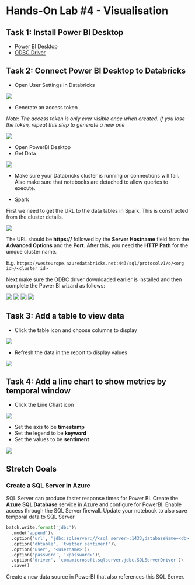 # Hands-On Lab #4 - Visualisation

## Task 1: Install Power BI Desktop

* [Power BI Desktop](https://aka.ms/pbidesktopstore)
* [ODBC Driver](http://info.databricks.com/K00ynYM00hUp0goqD06C0S0)

## Task 2: Connect Power BI Desktop to Databricks

* Open User Settings in Databricks

![](databricks_user_settings.png)

* Generate an access token

*Note: The access token is only ever visible once when created. If you lose the token, repeat this step to generate a new one*

![](databricks_access_token.png)

* Open PowerBI Desktop
* Get Data

![](power_bi_get_data.png)

* Make sure your Databricks cluster is running or connections will fail. Also make sure that notebooks are detached to allow queries to execute.

* Spark

First we need to get the URL to the data tables in Spark. This is constructed from the cluster details.

![](databricks_cluster_settings.png)

The URL should be **https://** followed by the **Server Hostname** field from the **Advanced Options** and the **Port**. After this, you need the **HTTP Path** for the unique cluster name.

E.g. `https://westeurope.azuredatabricks.net:443/sql/protocolv1/o/<org id>/<cluster id>`

Next make sure the ODBC driver downloaded earlier is installed and then complete the Power BI wizard as follows:

![](power_bi_get_data_spark.png)
![](power_bi_spark_connection.png)
![](power_bi_spark_authentication.png)
![](power_bi_data_navigator.png)

## Task 3: Add a table to view data

 * Click the table icon and choose columns to display

![](power_bi_design_table.png)

 * Refresh the data in the report to display values

![](power_bi_table.png)

## Task 4: Add a line chart to show metrics by temporal window

 * Click the Line Chart icon

![](power_bi_line_chart.png)

 * Set the axis to be **timestamp**
 * Set the legend to be **keyword**
 * Set the values to be **sentiment**

![](power_bi_line_chart_report.png)

## Stretch Goals

### Create a SQL Server in Azure
SQL Server can produce faster response times for Power BI.
Create the **Azure SQL Database** service in Azure and configure for PowerBI.
Enable access through the SQL Server firewall.
Update your notebook to also save temporal data to SQL Server

```python
batch.write.format('jdbc')\
  .mode('append')\
  .option('url', 'jdbc:sqlserver://<sql server>:1433;databaseName=<db>')\
  .option('dbtable', 'twitter.sentiment')\
  .option('user', '<username>')\
  .option('password', '<password>')\
  .option('driver', 'com.microsoft.sqlserver.jdbc.SQLServerDriver')\
  .save()
```

Create a new data source in PowerBI that also references this SQL Server.

